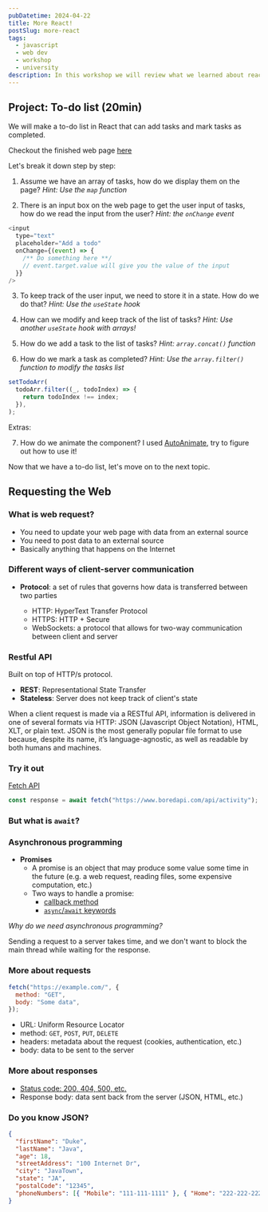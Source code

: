 ```yaml
---
pubDatetime: 2024-04-22
title: More React!
postSlug: more-react
tags:
  - javascript
  - web dev
  - workshop
  - university
description: In this workshop we will review what we learned about react by doing a project and get started with async JavaScript.
---
```


## Project: To-do list (20min)

We will make a to-do list in React that can add tasks and mark tasks as completed.

Checkout the finished web page [here](https://tamid-web-dev-nextjs.vercel.app/todo)

Let's break it down step by step:

1. Assume we have an array of tasks, how do we display them on the page? _Hint: Use the `map` function_

2. There is an input box on the web page to get the user input of tasks, how do we read the input from the user? _Hint: the `onChange` event_

```javascript
<input
  type="text"
  placeholder="Add a todo"
  onChange={(event) => {
    /** Do something here **/
    // event.target.value will give you the value of the input
  }}
/>
```

3. To keep track of the user input, we need to store it in a state. How do we do that? _Hint: Use the `useState` hook_

4. How can we modify and keep track of the list of tasks? _Hint: Use another `useState` hook with arrays!_

5. How do we add a task to the list of tasks? _Hint: `array.concat()` function_

6. How do we mark a task as completed? _Hint: Use the `array.filter()` function to modify the tasks list_

```javascript
setTodoArr(
  todoArr.filter((_, todoIndex) => {
    return todoIndex !== index;
  }),
);
```

Extras:

7. How do we animate the component? I used [AutoAnimate](https://auto-animate.formkit.com/#installation), try to figure out how to use it!

Now that we have a to-do list, let's move on to the next topic.

## Requesting the Web

### What is web request?

- You need to update your web page with data from an external source
- You need to post data to an external source
- Basically anything that happens on the Internet

### Different ways of client-server communication

- **Protocol**: a set of rules that governs how data is transferred between two parties

  - HTTP: HyperText Transfer Protocol
  - HTTPS: HTTP + Secure
  - WebSockets: a protocol that allows for two-way communication between client and server

### Restful API

Built on top of HTTP/s protocol.

- **REST**: Representational State Transfer
- **Stateless**: Server does not keep track of client's state

When a client request is made via a RESTful API, information is delivered in one of several formats via HTTP: JSON (Javascript Object Notation), HTML, XLT, or plain text. JSON is the most generally popular file format to use because, despite its name, it’s language-agnostic, as well as readable by both humans and machines.

### Try it out

[Fetch API](https://developer.mozilla.org/en-US/docs/Web/API/Fetch_API/Using_Fetch)

```javascript
const response = await fetch("https://www.boredapi.com/api/activity");
```

### But what is `await`?

### Asynchronous programming

- **Promises**
  - A promise is an object that may produce some value some time in the future (e.g. a web request, reading files, some expensive computation, etc.)
  - Two ways to handle a promise:
    - [callback method](https://www.w3schools.com/js/js_promise.asp)
    - [`async`/`await` keywords](https://www.w3schools.com/js/js_async.asp)

_Why do we need asynchronous programming?_

Sending a request to a server takes time, and we don't want to block the main thread while waiting for the response.

### More about requests

```javascript
fetch("https://example.com/", {
  method: "GET",
  body: "Some data",
});
```

- URL: Uniform Resource Locator
- method: `GET`, `POST`, `PUT`, `DELETE`
- headers: metadata about the request (cookies, authentication, etc.)
- body: data to be sent to the server

### More about responses

- [Status code: 200, 404, 500, etc.](https://developer.mozilla.org/en-US/docs/Web/HTTP/Status)
- Response body: data sent back from the server (JSON, HTML, etc.)

### Do you know JSON?

```json
{
  "firstName": "Duke",
  "lastName": "Java",
  "age": 18,
  "streetAddress": "100 Internet Dr",
  "city": "JavaTown",
  "state": "JA",
  "postalCode": "12345",
  "phoneNumbers": [{ "Mobile": "111-111-1111" }, { "Home": "222-222-2222" }]
}
```
